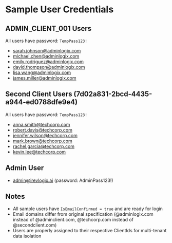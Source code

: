 # Sample User Credentials

## ADMIN_CLIENT_001 Users
All users have password: `TempPass123!`
- sarah.johnson@adminlogix.com
- michael.chen@adminlogix.com  
- emily.rodriguez@adminlogix.com
- david.thompson@adminlogix.com
- lisa.wang@adminlogix.com
- james.miller@adminlogix.com

## Second Client Users (7d02a831-2bcd-4435-a944-ed0788dfe9e4)
All users have password: `TempPass123!`
- anna.smith@techcorp.com
- robert.davis@techcorp.com
- jennifer.wilson@techcorp.com
- mark.brown@techcorp.com
- rachel.garcia@techcorp.com
- kevin.lee@techcorp.com

## Admin User
- admin@irevlogix.ai (password: AdminPass123!)

## Notes
- All sample users have `IsEmailConfirmed = true` and are ready for login
- Email domains differ from original specification (@adminlogix.com instead of @adminclient.com, @techcorp.com instead of @secondclient.com)
- Users are properly assigned to their respective ClientIds for multi-tenant data isolation
